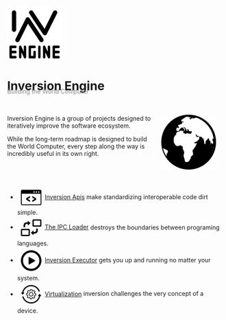 <img src="./favicon.svg" style="width: 128px;" />

# Inversion Engine
<span style="position: relative; top: -2rem; color: #888;">Building the World Computer</span>

<img src="./assets/globe.svg" style="float: right; margin: 0 16px 8px 16px; width: 128px;" />

Inversion Engine is a group of projects designed to iteratively improve the software ecosystem.

While the long-term roadmap is designed to build the World Computer, every step along the way is incredibly useful in its own right.

<div style="clear: both;">&nbsp;</div>

- [<img src="./assets/api.svg" style="vertical-align: middle; width: 48px; margin: 8px;" />Inversion Apis]() make standardizing interoperable code dirt simple.
- [<img src="./assets/broker.svg" style="vertical-align: middle; width: 48px; margin: 8px;" />The IPC Loader]() destroys the boundaries between programing languages.
- [<img src="./assets/executor.svg" style="vertical-align: middle; width: 48px; margin: 8px;" />Inversion Executor]() gets you up and running no matter your system.
- [<img src="./assets/virtualization.svg" style="vertical-align: middle; width: 48px; margin: 8px;" />Virtualization]() inversion challenges the very concept of a device.
